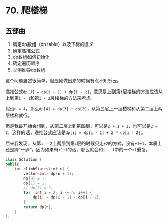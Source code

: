 # 70. 爬楼梯
## 五部曲
1. 确定dp数组（dp table）以及下标的含义
2. 确定递推公式
3. dp数组如何初始化
4. 确定遍历顺序
5. 举例推导dp数组

这个问题虽然很简单，但是刚做出来的时候有点不知所云。

递推公式`dp[i] = dp[i - 1] + dp[i - 2]`，意思是上到第`i`层楼梯的方法应该从上到第`i - 1`和第`i - 2`层楼梯的方法来考虑。

假设`n = 4`，那么`dp[4] = dp[3] + dp[2]`，从第三层上一层楼梯和从第二层上两层楼梯就行。

但是我最开始会想到，从第二层上到第四层，可以是`2 + 1 + 1`，也可以是`2 + 2`，这样的话，递推公式应该是`dp[i] = dp[i - 1] + 2 * dp[i - 2]`。

后来我发现，从第`i - 2`上两层到第`i`层的时候只走`+2`的方式，没有`+1+1`，本质上还是跨“一步”。因为如果有`+1+1`的话，那么就会和`i - 1`中的一个`+1`重复。

```c++
class Solution {
public:
    int climbStairs(int n) {
        vector<int> dp(n + 1);
        dp[0] = 1;
        dp[1] = 1;
        // dp[2] = 2;
        for (int i = 2; i <= n; i++) {
            dp[i] = dp[i - 1] + dp[i - 2];
        }
        return dp[n];
    }
};
```